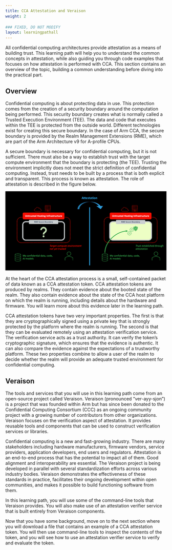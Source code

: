 ```yaml
---
title: CCA Attestation and Veraison
weight: 2

### FIXED, DO NOT MODIFY
layout: learningpathall
---
```


All confidential computing architectures provide attestation as a means of building trust. This learning path will help you to understand the common concepts in attestation, while also guiding you through code examples that focuses on how attestation is performed with CCA. This section contains an overview of the topic, building a common understanding before diving into the practical part.

## Overview
Confidential computing is about protecting data in use. This protection comes from the creation of a security boundary around the computation being performed. This security boundary creates what is normally called a Trusted Execution Environment (TEE). The data and code that executes within the TEE is protected from the outside world. Different technologies exist for creating this secure boundary. In the case of Arm CCA, the secure boundary is provided by the Realm Management Extensions (RME), which are part of the Arm Architecture v9 for A-profile CPUs.

A secure boundary is necessary for confidential computing, but it is not sufficient. There must also be a way to establish trust with the target compute environment that the boundary is protecting (the TEE). Trusting the environment implicitly does not meet the strict definition of confidential computing. Instead, trust needs to be built by a process that is both explicit and transparent. This process is known as attestation. The role of attestation is described in the figure below.

![Attestation role](./attestation-role.png)


At the heart of the CCA attestation process is a small, self-contained packet of data known as a CCA attestation token. CCA attestation tokens are produced by realms. They contain evidence about the booted state of the realm. They also contain evidence about the state of the CCA host platform on which the realm is running, including details about the hardware and firmware. You will learn more about this evidence later in the learning path.

CCA attestation tokens have two very important properties. The first is that they are cryptographically signed using a private key that is strongly protected by the platform where the realm is running. The second is that they can be evaluated remotely using an attestation verification service. The verification service acts as a trust authority. It can verify the token’s cryptographic signature, which ensures that the evidence is authentic. It can also compare the evidence against the expectations of a trustworthy platform. These two properties combine to allow a user of the realm to decide whether the realm will provide an adequate trusted environment for confidential computing.

## Veraison

The tools and services that you will use in this learning path come from an open-source project called Veraison. Veraison (pronounced “ver-ayy-sjon”) is a project that was founded within Arm but has since been donated to the Confidential Computing Consortium (CCC) as an ongoing community project with a growing number of contributors from other organizations. Veraison focuses on the verification aspect of attestation. It provides reusable tools and components that can be used to construct verification services or libraries.

Confidential computing is a new and fast-growing industry. There are many stakeholders including hardware manufacturers, firmware vendors, service providers, application developers, end users and regulators. Attestation is an end-to-end process that has the potential to impact all of them. Good alignment and interoperability are essential. The Veraison project is being developed in parallel with several standardization efforts across various industry bodies. Veraison demonstrates the effectiveness of these standards in practice, facilitates their ongoing development within open communities, and makes it possible to build functioning software from them.

In this learning path, you will use some of the command-line tools that Veraison provides. You will also make use of an attestation verifier service that is built entirely from Veraison components.

Now that you have some background, move on to the next section where you will download a file that contains an example of a CCA attestation token. You will then use command-line tools to inspect the contents of the token, and you will see how to use an attestation verifier service to verify and evaluate the token.

